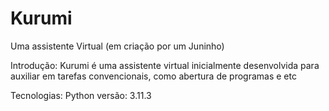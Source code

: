# Kurumi
Uma assistente Virtual (em criação por um Juninho)

Introdução:
    Kurumi é uma assistente virtual inicialmente desenvolvida para auxiliar em tarefas convencionais, como abertura de programas e etc

Tecnologias:
    Python versão: 3.11.3
